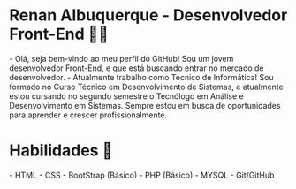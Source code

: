  <h1>Renan Albuquerque - Desenvolvedor Front-End 👨‍💻</h1> 
- Olá, seja bem-vindo ao meu perfil do GitHub! Sou um jovem desenvolvedor Front-End, e que está buscando entrar no mercado de desenvolvedor.
- Atualmente trabalho como Técnico de Informática! Sou formado no Curso Técnico em Desenvolvimento de Sistemas, e atualmente estou cursando no segundo semestre o Tecnólogo em Análise e Desenvolvimento em Sistemas. Sempre estou em busca de oportunidades para aprender e crescer profissionalmente.

 <h1>Habilidades 🫡</h1> 
- HTML
- CSS
- BootStrap (Básico)
- PHP (Básico)
- MYSQL
- Git/GitHub
<!--
**AlbRenan/AlbRenan** is a ✨ _special_ ✨ repository because its `README.md` (this file) appears on your GitHub profile.

Here are some ideas to get you started:

- 🔭 I’m currently working on ...
- 🌱 I’m currently learning ...
- 👯 I’m looking to collaborate on ...
- 🤔 I’m looking for help with ...
- 💬 Ask me about ...
- 📫 How to reach me: ...
- 😄 Pronouns: ...
- ⚡ Fun fact: ...
-->
